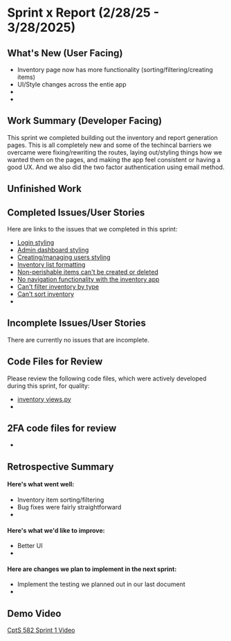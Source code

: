 # Sprint x Report (2/28/25 - 3/28/2025)
## What's New (User Facing)
* Inventory page now has more functionality (sorting/filtering/creating items)
* UI/Style changes across the entie app
* 
* 
## Work Summary (Developer Facing)
This sprint we completed building out the inventory and report generation pages. This is all completely new and some of the techincal barriers we overcame were fixing/rewriting the routes, laying out/styling things how we wanted them on the pages, and making the app feel consistent or having a good UX. And we also did the two factor authentication using email method. 
## Unfinished Work

## Completed Issues/User Stories
Here are links to the issues that we completed in this sprint:
* [Login styling](https://github.com/tbergdahl/InventoryManagement/issues/11)
* [Admin dashboard styling](https://github.com/tbergdahl/InventoryManagement/issues/13)
* [Creating/managing users styling](https://github.com/tbergdahl/InventoryManagement/issues/14)
* [Inventory list formatting](https://github.com/tbergdahl/InventoryManagement/issues/16)
* [Non-perishable items can't be created or deleted](https://github.com/tbergdahl/InventoryManagement/issues/18)
* [No navigation functionality with the inventory app](https://github.com/tbergdahl/InventoryManagement/issues/20)
* [Can't filter inventory by type](https://github.com/tbergdahl/InventoryManagement/issues/22)
* [Can't sort inventory](https://github.com/tbergdahl/InventoryManagement/issues/24)
* 

  
## Incomplete Issues/User Stories
There are currently no issues that are incomplete.
## Code Files for Review
Please review the following code files, which were actively developed during this
sprint, for quality:
* [inventory views.py](https://github.com/tbergdahl/InventoryManagement/blob/main/apps/inventory/views.py)
* 

## 2FA code files for review
* 
## Retrospective Summary
#### Here's what went well:
* Inventory item sorting/filtering
* Bug fixes were fairly straightforward
* 
#### Here's what we'd like to improve:
* Better UI
* 
#### Here are changes we plan to implement in the next sprint:
* Implement the testing we planned out in our last document
* 
## Demo Video
[CptS 582 Sprint 1 Video](https://youtu.be/FLbpDkTvuso)


